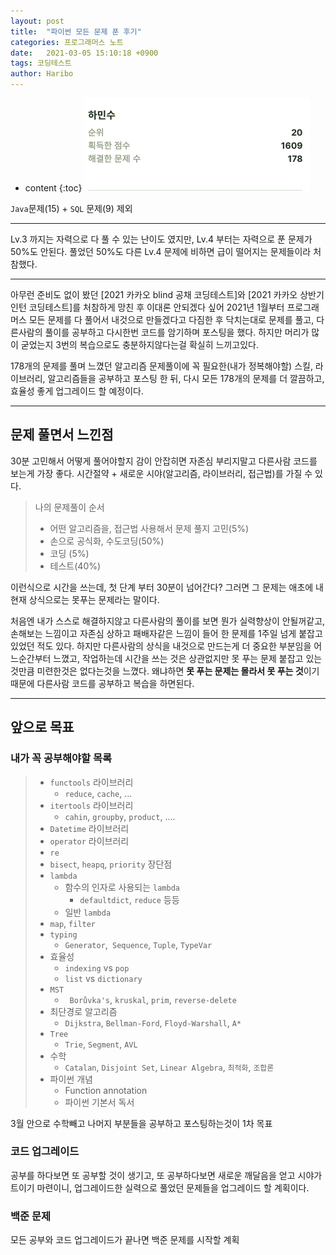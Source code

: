 ```yaml
---
layout: post
title:  "파이썬 모든 문제 푼 후기"
categories: 프로그래머스 노트
date:   2021-03-05 15:10:18 +0900
tags: 코딩테스트
author: Haribo
---
```

* content
{:toc}
![](/images/daily/20210305.png)

`Java`문제(15) + `SQL` 문제(9) 제외

---









Lv.3 까지는 자력으로 다 풀 수 있는 난이도 였지만, Lv.4 부터는 자력으로 푼 문제가 50%도 안된다. 풀었던 50%도 다른 Lv.4 문제에 비하면 급이 떨어지는 문제들이라 처참했다.  

---

아무런 준비도 없이 봤던 [2021 카카오 blind 공채 코딩테스트]와 [2021 카카오 상반기 인턴 코딩테스트]를 처참하게 망친 후 이대론 안되겠다 싶어 2021년 1월부터 프로그래머스 모든 문제를 다 풀어서 내것으로 만들겠다고 다짐한 후 닥치는대로 문제를 풀고, 다른사람의 풀이를 공부하고 다시한번 코드를 암기하며 포스팅을 했다. 하지만 머리가 많이 굳었는지 3번의 복습으로도 충분하지않다는걸 확실히 느끼고있다.   

178개의 문제를 풀며 느꼈던 알고리즘 문제풀이에 꼭 필요한(내가 정복해야할) 스킬, 라이브러리, 알고리즘들을 공부하고 포스팅 한 뒤, 다시 모든 178개의 문제를 더 깔끔하고, 효율성 좋게 업그레이드 할 예정이다.

---

## 문제 풀면서 느낀점

30분 고민해서 어떻게 풀어야할지 감이 안잡히면 자존심 부리지말고 다른사람 코드를 보는게 가장 좋다. 시간절약 + 새로운 시야(알고리즘, 라이브러리, 접근법)를 가질 수 있다.  

> 나의 문제풀이 순서
>
> * 어떤 알고리즘을, 접근법 사용해서 문제 풀지 고민(5%)
> * 손으로 공식화, 수도코딩(50%)
> * 코딩 (5%)
> * 테스트(40%)

이런식으로 시간을 쓰는데, 첫 단계 부터 30분이 넘어간다? 그러면 그 문제는 애초에 내 현재 상식으로는 못푸는 문제라는 말이다.

 처음엔 내가 스스로 해결하지않고 다른사람의 풀이를 보면 뭔가 실력향상이 안될꺼같고, 손해보는 느낌이고 자존심 상하고 패배자같은 느낌이 들어 한 문제를 1주일 넘게 붙잡고 있었던 적도 있다. 하지만 다른사람의 상식을 내것으로 만드는게 더 중요한 부분임을 어느순간부터 느꼈고, 작업하는데 시간을 쓰는 것은 상관없지만 못 푸는 문제 붙잡고 있는것만큼 미련한것은 없다는것을 느꼈다. 왜냐하면 **못 푸는 문제는 몰라서 못 푸는 것**이기 때문에 다른사람 코드를 공부하고 복습을 하면된다. 

---

## 앞으로 목표

### 내가 꼭 공부해야할 목록

> * `functools` 라이브러리
>   * `reduce`, `cache`, ...
> * `itertools` 라이브러리
>   * `cahin`, `groupby`, `product`, ....
> * `Datetime` 라이브러리
> * `operator` 라이브러리
> * `re` 
> * `bisect`, `heapq`, `priority` 장단점
> * `lambda`
>   * 함수의 인자로 사용되는 `lambda`
>     * `defaultdict`, `reduce` 등등
>   * 일반 `lambda`
> * `map`, `filter`
> * `typing`
>   * `Generator`,` Sequence`, `Tuple`, `TypeVar`
> * 효율성
>   * `indexing` vs `pop`
>   * `list` vs `dictionary`
> * `MST` 
>   * ` Borůvka's`, `kruskal`, `prim`, `reverse-delete`
> * 최단경로 알고리즘
>   * `Dijkstra`, `Bellman-Ford`, `Floyd-Warshall`, `A*`
> * `Tree`
>   * `Trie`, `Segment`, `AVL`
> * 수학
>   * `Catalan`, `Disjoint Set`, `Linear Algebra`, `최적화`, `조합론` 
> * 파이썬 개념
>   * Function annotation
>   * 파이썬 기본서 독서

3월 안으로 수학빼고 나머지 부분들을 공부하고 포스팅하는것이 1차 목표

### 코드 업그레이드

공부를 하다보면 또 공부할 것이 생기고, 또 공부하다보면 새로운 깨달음을 얻고 시야가 트이기 마련이니, 업그레이드한 실력으로 풀었던 문제들을 업그레이드 할 계획이다.

### 백준 문제

모든 공부와 코드 업그레이드가 끝나면 백준 문제를 시작할 계획



